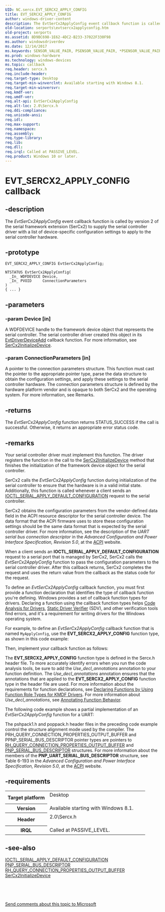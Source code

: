 ```yaml
---
UID: NC.sercx.EVT_SERCX2_APPLY_CONFIG
title: EVT_SERCX2_APPLY_CONFIG
author: windows-driver-content
description: The EvtSerCx2ApplyConfig event callback function is called by version 2 of the serial framework extension (SerCx2) to supply the serial controller driver with a list of device-specific configuration settings to apply to the serial controller hardware.
old-location: serports\evtsercx2applyconfig.htm
old-project: serports
ms.assetid: 8D9BC698-1E62-4DC2-B233-37022F330F98
ms.author: windowsdriverdev
ms.date: 12/14/2017
ms.keywords: SENSOR_VALUE_PAIR, PSENSOR_VALUE_PAIR, *PSENSOR_VALUE_PAIR, SENSOR_VALUE_PAIR
ms.prod: windows-hardware
ms.technology: windows-devices
ms.topic: callback
req.header: sercx.h
req.include-header: 
req.target-type: Desktop
req.target-min-winverclnt: Available starting with Windows 8.1.
req.target-min-winversvr: 
req.kmdf-ver: 
req.umdf-ver: 
req.alt-api: EvtSerCx2ApplyConfig
req.alt-loc: 2.0\Sercx.h
req.ddi-compliance: 
req.unicode-ansi: 
req.idl: 
req.max-support: 
req.namespace: 
req.assembly: 
req.type-library: 
req.lib: 
req.dll: 
req.irql: Called at PASSIVE_LEVEL.
req.product: Windows 10 or later.
---
```


# EVT_SERCX2_APPLY_CONFIG callback



## -description
The <i>EvtSerCx2ApplyConfig</i> event callback function is called by version 2 of the serial framework extension (SerCx2) to supply the serial controller driver with a list of device-specific configuration settings to apply to the serial controller hardware.



## -prototype

````
EVT_SERCX2_APPLY_CONFIG EvtSerCx2ApplyConfig;

NTSTATUS EvtSerCx2ApplyConfig(
  _In_ WDFDEVICE Device,
  _In_ PVOID     ConnectionParameters
)
{ ... }
````


## -parameters

### -param Device [in]

A WDFDEVICE handle to the framework device object that represents the serial controller. The serial controller driver created this object in its <a href="..\wdfdriver\nc-wdfdriver-evt_wdf_driver_device_add.md">EvtDriverDeviceAdd</a> callback function. For more information, see <a href="serports.sercx2initializedevice">SerCx2InitializeDevice</a>.


### -param ConnectionParameters [in]

A pointer to the connection parameters structure. This function must cast the pointer to the appropriate pointer type, parse the data structure to obtain the configuration settings, and apply these settings to the serial controller hardware. The connection parameters structure is defined by the hardware platform vendor and is opaque to both SerCx2 and the operating system. For more information, see Remarks.


## -returns
The <i>EvtSerCx2ApplyConfig</i> function returns STATUS_SUCCESS if the call is successful. Otherwise, it returns an appropriate error status code.


## -remarks
Your serial controller driver must implement this function. The driver registers the function in the call to the <a href="serports.sercx2initializedevice">SerCx2InitializeDevice</a> method that finishes the initialization of the framework device object for the serial controller.

SerCx2 calls the <i>EvtSerCx2ApplyConfig</i> function during initialization of the serial controller to ensure that the hardware is in a valid initial state. Additionally, this function is called whenever a client sends an <a href="..\ntddser\ni-ntddser-ioctl_serial_apply_default_configuration.md">IOCTL_SERIAL_APPLY_DEFAULT_CONFIGURATION</a> request to the serial controller.

SerCx2 obtains the configuration parameters from the vendor-defined data field in the ACPI resource descriptor for the serial controller device. The data format that the ACPI firmware uses to store these configuration settings should be the same data format that is expected by the serial controller driver. For more information, see the description of the <i>UART serial bus connection descriptor</i> in the <i>Advanced Configuration and Power Interface Specification, Revision 5.0</i>, at the <a href="http://www.acpi.info">ACPI</a> website.

When a client sends an <b>IOCTL_SERIAL_APPLY_DEFAULT_CONFIGURATION</b> request to a serial port that is managed by SerCx2, SerCx2 calls the <i>EvtSerCx2ApplyConfig</i> function to pass the configuration parameters to the serial controller driver. After this callback returns, SerCx2 completes the request and uses the return value from the callback as the status code for the request.

To define an <i>EvtSerCx2ApplyConfig</i> callback function, you must first provide a function declaration that identifies the type of callback function you're defining. Windows provides a set of callback function types for drivers. Declaring a function using the callback function types helps <a href="https://msdn.microsoft.com/2F3549EF-B50F-455A-BDC7-1F67782B8DCA">Code Analysis for Drivers</a>, <a href="https://msdn.microsoft.com/74feeb16-387c-4796-987a-aff3fb79b556">Static Driver Verifier</a> (SDV), and other verification tools find errors, and it's a requirement for writing drivers for the Windows operating system.

For example, to define an <i>EvtSerCx2ApplyConfig</i> callback function that is named <code>MyApplyConfig</code>, use the <b>EVT_SERCX2_APPLY_CONFIG</b> function type, as shown in this code example:

Then, implement your callback function as follows:

The <b>EVT_SERCX2_APPLY_CONFIG</b> function type is defined in the Sercx.h header file. To more accurately identify errors when you run the code analysis tools, be sure to add the _Use_decl_annotations_ annotation to your function definition. The _Use_decl_annotations_ annotation ensures that the annotations that are applied to the <b>EVT_SERCX2_APPLY_CONFIG</b> function type in the header file are used. For more information about the requirements for function declarations, see <a href="https://msdn.microsoft.com/73a408ba-0219-4fde-8dad-ca330e4e67c3">Declaring Functions by Using Function Role Types for KMDF Drivers</a>. For more information about _Use_decl_annotations_, see <a href="http://go.microsoft.com/fwlink/p/?LinkId=286697">Annotating Function Behavior</a>.

The following code example shows a partial implementation of an <i>EvtSerCx2ApplyConfig</i> function for a UART:

The pshpack1.h and poppack.h header files in the preceding code example control the structure alignment mode used by the compiler. The PRH_QUERY_CONNECTION_PROPERTIES_OUTPUT_BUFFER and PPNP_SERIAL_BUS_DESCRIPTOR pointer types are pointers to <a href="https://msdn.microsoft.com/library/windows/hardware/jj938063">RH_QUERY_CONNECTION_PROPERTIES_OUTPUT_BUFFER</a> and <a href="https://msdn.microsoft.com/library/windows/hardware/jj938062">PNP_SERIAL_BUS_DESCRIPTOR</a> structures. For more information about the members of the <b>PNP_UART_SERIAL_BUS_DESCRIPTOR</b> structure, see Table 6-193 in the <i>Advanced Configuration and Power Interface Specification, Revision 5.0</i>, at the <a href="http://www.acpi.info">ACPI</a> website.


## -requirements
<table>
<tr>
<th width="30%">
Target platform

</th>
<td width="70%">
<dl>
<dt>Desktop</dt>
</dl>
</td>
</tr>
<tr>
<th width="30%">
Version

</th>
<td width="70%">
Available starting with Windows 8.1.

</td>
</tr>
<tr>
<th width="30%">
Header

</th>
<td width="70%">
<dl>
<dt>2.0\Sercx.h</dt>
</dl>
</td>
</tr>
<tr>
<th width="30%">
IRQL

</th>
<td width="70%">
Called at PASSIVE_LEVEL.

</td>
</tr>
</table>

## -see-also
<dl>
<dt>
<a href="..\ntddser\ni-ntddser-ioctl_serial_apply_default_configuration.md">IOCTL_SERIAL_APPLY_DEFAULT_CONFIGURATION</a>
</dt>
<dt>
<a href="https://msdn.microsoft.com/library/windows/hardware/jj938062">PNP_SERIAL_BUS_DESCRIPTOR</a>
</dt>
<dt>
<a href="https://msdn.microsoft.com/library/windows/hardware/jj938063">RH_QUERY_CONNECTION_PROPERTIES_OUTPUT_BUFFER</a>
</dt>
<dt>
<a href="serports.sercx2initializedevice">SerCx2InitializeDevice</a>
</dt>
</dl>
 

 

<a href="mailto:wsddocfb@microsoft.com?subject=Documentation%20feedback [serports\serports]:%20EVT_SERCX2_APPLY_CONFIG callback function%20 RELEASE:%20(12/14/2017)&amp;body=%0A%0APRIVACY STATEMENT%0A%0AWe use your feedback to improve the documentation. We don't use your email address for any other purpose, and we'll remove your email address from our system after the issue that you're reporting is fixed. While we're working to fix this issue, we might send you an email message to ask for more info. Later, we might also send you an email message to let you know that we've addressed your feedback.%0A%0AFor more info about Microsoft's privacy policy, see http://privacy.microsoft.com/en-us/default.aspx." title="Send comments about this topic to Microsoft">Send comments about this topic to Microsoft</a>

